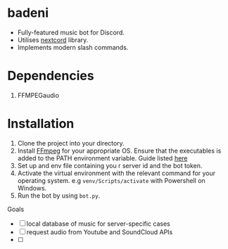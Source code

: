 # badeni
 - Fully-featured music bot for Discord. 
 - Utilises [nextcord](https://github.com/nextcord/nextcord/) library.
 - Implements modern slash commands.

# Dependencies
1. FFMPEGaudio


# Installation
1.  Clone the project into your  directory. 
2. Install [FFmpeg](https://ffmpeg.org/) for your appropriate OS. Ensure that the executables is added to the PATH environment variable. Guide listed [here](https://youtu.be/K7znsMo_48I?si=3Rtbex1mGwJmD0FC)
2. Set up  and env file containing you r server id and the bot token.
3. Activate the virtual environment with the relevant command for your operating system.
	e.g  `venv/Scripts/activate` with Powershell on Windows.
4. Run the bot by  using  `bot.py`.


Goals
- [ ]  local database of music for server-specific cases
- [ ]  request audio from Youtube and SoundCloud APIs
- [ ]  
